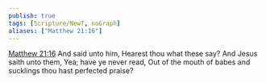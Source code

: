 ```yaml
---
publish: true
tags: [Scripture/NewT, noGraph]
aliases: ["Matthew 21:16"]
---
```

[Matthew 21:16](https://churchofjesuschrist.org/study/scriptures/nt/matt/21?lang=eng&id=p16#p16) And said unto him, Hearest thou what these say? And Jesus saith unto them, Yea; have ye never read, Out of the mouth of babes and sucklings thou hast perfected praise?
